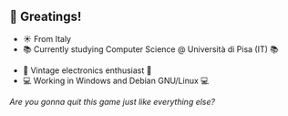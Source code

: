 <h2>👋 Greatings!</h2>
<!--- - 👀 I’m interested in games development --->

- ☀️ From Italy
- :books: Currently studying Computer Science @ Università di Pisa (IT) :books:
<!--- - 🌱 I’m currently learning ... --->
- :floppy_disk: Vintage electronics enthusiast :floppy_disk:
- :computer: Working in Windows and Debian GNU/Linux :computer:

*Are you gonna quit this game just like everything else?*
<!--- - 📫 How to reach me ... --->

<!---
clgr6502/clgr6502 is a ✨ special ✨ repository because its `README.md` (this file) appears on your GitHub profile.
You can click the Preview link to take a look at your changes.
--->
